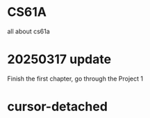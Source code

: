 # CS61A
all about cs61a


# 20250317 update
Finish the first chapter, go through the Project 1

# cursor-detached
